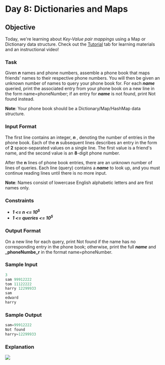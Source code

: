 # Day 8: Dictionaries and Maps

## Objective 
Today, we're learning about _Key-Value pair mappings_ using a Map or Dictionary data structure. Check out the [Tutorial](https://www.hackerrank.com/challenges/30-dictionaries-and-maps/tutorial) tab for learning materials and an instructional video!

### Task

Given **_n_** names and phone numbers, assemble a phone book that maps friends' names to their respective phone numbers. You will then be given an unknown number of names to query your phone book for. For each **_name_** queried, print the associated entry from your phone book on a new line in the form name=phoneNumber; if an entry for **_name_** is not found, print Not found instead.

**Note**: Your phone book should be a Dictionary/Map/HashMap data structure.

### Input Format

The first line contains an integer, **_n_** , denoting the number of entries in the phone book. 
Each of the **_n_** subsequent lines describes an entry in the form of **2** space-separated values on a single line. The first value is a friend's name, and the second value is an **8**-digit phone number.

After the **n** lines of phone book entries, there are an unknown number of lines of queries. Each line (query) contains a **_name_** to look up, and you must continue reading lines until there is no more input.

**Note**: Names consist of lowercase English alphabetic letters and are first names only.

### Constraints

- **_1 <= n <= 10<sup>5</sup>_**
- **_1 <= queries <= 10<sup>5</sup>_**

### Output Format

On a new line for each query, print Not found if the name has no corresponding entry in the phone book; otherwise, print the full **_name_** and **_phoneNumbe_r** in the format name=phoneNumber.

### Sample Input

```Python
3
sam 99912222
tom 11122222
harry 12299933
sam
edward
harry
```

### Sample Output
```Python
sam=99912222
Not found
harry=12299933
```

### Explanation
![](https://github.com/kalpak92/HackerRank-30-Days-of-Code/blob/master/Day%208/explanation.png)

